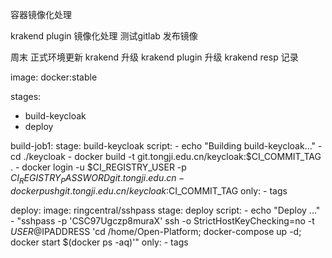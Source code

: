 容器镜像化处理

krakend plugin 镜像化处理
测试gitlab 发布镜像

周末 正式环境更新
krakend 升级
krakend plugin 升级
krakend resp 记录


image: docker:stable

stages:
  - build-keycloak
  - deploy

build-job1:
  stage: build-keycloak
  script:
    - echo "Building build-keycloak..."
    - cd ./keycloak
    - docker build -t git.tongji.edu.cn/keycloak:$CI_COMMIT_TAG .
    - docker login -u $CI_REGISTRY_USER -p $CI_REGISTRY_PASSWORD git.tongji.edu.cn
    - docker push git.tongji.edu.cn/keycloak:$CI_COMMIT_TAG
  only:
    - tags

deploy:
  image: ringcentral/sshpass
  stage: deploy
  script:
    - echo "Deploy ..."
    - "sshpass -p 'CSC97Ugczp8muraX' ssh -o StrictHostKeyChecking=no -t $USER@$IPADDRESS 'cd /home/Open-Platform; docker-compose up -d; docker start $(docker ps -aq)'"
  only:
    - tags

